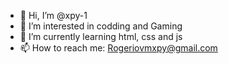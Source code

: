 - 👋 Hi, I’m @xpy-1
- 👀 I’m interested in codding and Gaming
- 🌱 I’m currently learning html, css and js
- 📫 How to reach me: Rogeriovmxpy@gmail.com


<!---
xpy-1/xpy-1 is a ✨ special ✨ repository because its `README.md` (this file) appears on your GitHub profile.
You can click the Preview link to take a look at your changes.
--->
